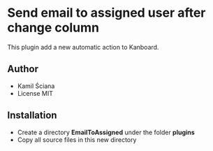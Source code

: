 Send email to assigned user after change column
===================================

This plugin add a new automatic action to Kanboard.

Author
------

- Kamil Ściana
- License MIT

Installation
------------

- Create a directory **EmailToAssigned** under the folder **plugins**
- Copy all source files in this new directory
